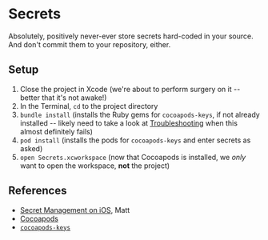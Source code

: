 #  Secrets

Absolutely, positively never-ever store secrets hard-coded in your source. And don't commit them to your repository, either.

## Setup

1. Close the project in Xcode (we're about to perform surgery on it -- better that it's not awake!)
2. In the Terminal, `cd` to the project directory
3. `bundle install` (installs the Ruby gems for `cocoapods-keys`, if not already installed -- likely need to take a look at [Troubleshooting](https://github.com/groton-school/swift-examples?tab=readme-ov-file#troubleshooting) when this almost definitely fails)
3. `pod install` (installs the pods for `cocoapods-keys` and enter secrets as asked)
3. `open Secrets.xcworkspace` (now that Cocoapods is installed, we _only_ want to open the workspace, **not** the project)

## References

- [Secret Management on iOS](https://nshipster.com/secrets), Matt
- [Cocoapods](https://cocoapods.org/)
- [`cocoapods-keys`](https://github.com/orta/cocoapods-keys?tab=readme-ov-file#readme)


